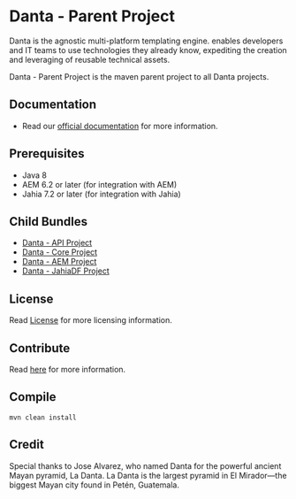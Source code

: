 # Danta - Parent Project

Danta is the agnostic multi-platform templating engine. enables developers and IT teams to use technologies they already know, expediting the creation and leveraging of reusable technical assets.

Danta - Parent Project is the maven parent project to all Danta projects.

## Documentation

 * Read our [official documentation](http://danta.tikaltechnologies.io/docs) for more information.

## Prerequisites

 * Java 8
 * AEM 6.2 or later (for integration with AEM)
 * Jahia 7.2 or later (for integration with Jahia)

## Child Bundles

 * [Danta - API Project](https://github.com/DantaFramework/API)
 * [Danta - Core Project](https://github.com/DantaFramework/Core)
 * [Danta - AEM Project](https://github.com/DantaFramework/AEM)
 * [Danta - JahiaDF Project](https://github.com/DantaFramework/JahiaDF)

## License

Read [License](LICENSE) for more licensing information.

## Contribute

Read [here](CONTRIBUTING.md) for more information.

## Compile

    mvn clean install
    
    
## Credit

Special thanks to Jose Alvarez, who named Danta for the powerful ancient Mayan pyramid, La Danta. 
La Danta is the largest pyramid in El Mirador—the biggest Mayan city found in Petén, Guatemala.